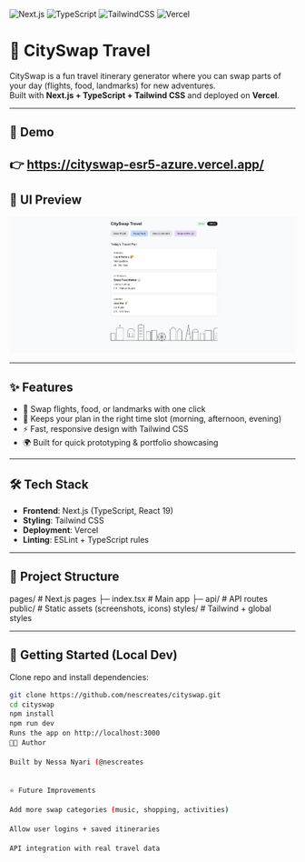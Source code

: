 ![Next.js](https://img.shields.io/badge/Next.js-15-black?logo=next.js)
![TypeScript](https://img.shields.io/badge/TypeScript-5-blue?logo=typescript)
![TailwindCSS](https://img.shields.io/badge/TailwindCSS-4-blueviolet?logo=tailwindcss)
![Vercel](https://img.shields.io/badge/Deployed-Vercel-black?logo=vercel)


# 🌆 CitySwap Travel

CitySwap is a fun travel itinerary generator where you can swap parts of your day (flights, food, landmarks) for new adventures.  
Built with **Next.js + TypeScript + Tailwind CSS** and deployed on **Vercel**.

---

## 🚀 Demo
👉 https://cityswap-esr5-azure.vercel.app/
---

## 📸 UI Preview
![CitySwap Demo](./public/cityswap%20UI.png)

---

## ✨ Features
- 🔀 Swap flights, food, or landmarks with one click  
- 📅 Keeps your plan in the right time slot (morning, afternoon, evening)  
- ⚡ Fast, responsive design with Tailwind CSS  
- 🌍 Built for quick prototyping & portfolio showcasing  

---

## 🛠️ Tech Stack
- **Frontend**: Next.js (TypeScript, React 19)  
- **Styling**: Tailwind CSS  
- **Deployment**: Vercel  
- **Linting**: ESLint + TypeScript rules  

---

## 📂 Project Structure
pages/ # Next.js pages
├─ index.tsx # Main app
├─ api/ # API routes
public/ # Static assets (screenshots, icons)
styles/ # Tailwind + global styles



---

## 🚦 Getting Started (Local Dev)
Clone repo and install dependencies:
```bash
git clone https://github.com/nescreates/cityswap.git
cd cityswap
npm install
npm run dev
Runs the app on http://localhost:3000
👩‍💻 Author

Built by Nessa Nyari (@nescreates


⭐ Future Improvements

Add more swap categories (music, shopping, activities)

Allow user logins + saved itineraries

API integration with real travel data
